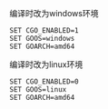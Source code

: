 编译时改为windows环境

```shell script
SET CGO_ENABLED=1
SET GOOS=windows
SET GOARCH=amd64
```

编译时改为linux环境

```shell script
SET CGO_ENABLED=0
SET GOOS=linux
SET GOARCH=amd64
```

